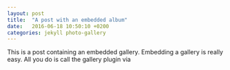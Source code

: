 ```yaml
---
layout: post
title:  "A post with an embedded album"
date:   2016-06-18 10:50:10 +0200
categories: jekyll photo-gallery
---
```



This is a post containing an embedded gallery. Embedding a gallery is really easy. All you do is call the gallery plugin via
